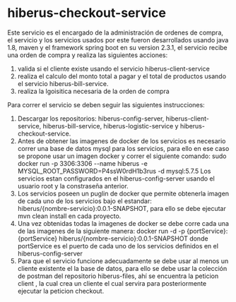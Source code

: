 # hiberus-checkout-service

Este servicio es el encargado de la administración de ordenes de compra, el servicio y los servicios usados por 
este fueron desarrollados usando java 1.8, maven y el framework spring boot en su version 2.3.1, 
el servicio recibe una orden de compra y realiza las siguientes acciones:
1. valida si el cliente existe usando el servicio hiberus-client-service
2. realiza el calculo del  monto total a pagar  y el total de productos usando el servicio hiberus-bill-service.
3. realiza la lgoisitica necesaria de la orden de compra 


Para correr el servicio se deben seguir las siguientes instrucciones: 
1. Descargar los repositorios: hiberus-config-server, hiberus-client-service, hiberus-bill-service, hiberus-logistic-service y  hiberus-checkout-service.
3. Antes de obtener las imagenes de docker de los servicios es necesario correr una base de datos mysql 
para los servicios, para ello en ese caso se propone usar un imagen docker y correr el siguiente comando:
sudo docker run -p 3306:3306 --name hiberus -e MYSQL_ROOT_PASSWORD=P4ssW0rdH1b3rus -d mysql:5.7.5
Los servicios estan configurados en el hiberus-config-server usando el usuario root y  la constraseña anterior.
2. Los servicios poseen un puglin de docker que permite obtenerla imagen de cada uno de los servicios bajo el estandar:  
hiberus/{nombre-servicio}:0.0.1-SNAPSHOT, para ello se debe ejecutar mvn clean install en cada proyecto.
4. Una vez obtenidas todas la imagenes de docker se debe corre cada una de las imagenes de la siguiente manera:
docker run -d -p {portService}:{portService}  hiberus/{nombre-servicio}:0.0.1-SNAPSHOT
donde portService es el puerto de cada uno de los servicios definidos en el hiberus-config-server
5. Para que el servicio funcione adecuadamente se debe usar al menos un cliente existente el la base de datos, 
para ello se debe usar la colección de postman del repositorio hiberus-files, ahí se encuentra la peticion client ,
la cual crea un cliente el cual servira para posteriormente ejecutar la peticion checkout.



